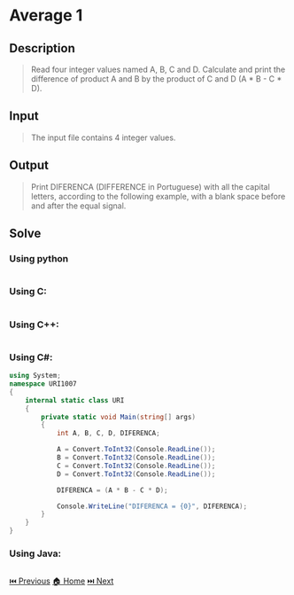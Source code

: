 # Average 1

## Description

> Read four integer values named A, B, C and D. Calculate and print the difference of product A and B by the product of C and D (A * B - C * D).

## Input

> The input file contains 4 integer values.

## Output

> Print DIFERENCA (DIFFERENCE in Portuguese) with all the capital letters, according to the following example, with a blank space before and after the equal signal.

## Solve

### Using python

```python

```

### Using C:

```c

```

### Using C++:

```c++

```

### Using C#:

```c#
using System;
namespace URI1007
{
    internal static class URI
    {
        private static void Main(string[] args)
        {
            int A, B, C, D, DIFERENCA;

            A = Convert.ToInt32(Console.ReadLine());
            B = Convert.ToInt32(Console.ReadLine());
            C = Convert.ToInt32(Console.ReadLine());
            D = Convert.ToInt32(Console.ReadLine());

            DIFERENCA = (A * B - C * D);

            Console.WriteLine("DIFERENCA = {0}", DIFERENCA);
        }
    }
}
```

### Using Java:

```java

```

[⏮️ Previous](/URI_1006/URI_1006.md)
[🏠 Home](/README.md)
[⏭️ Next](/URI_1008/URI_1008.md)
